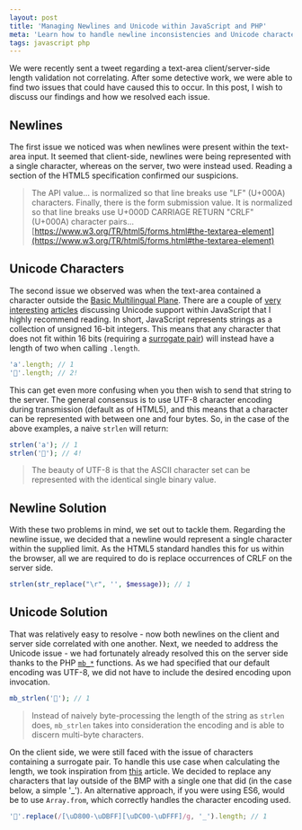 ```yaml
---
layout: post
title: 'Managing Newlines and Unicode within JavaScript and PHP'
meta: 'Learn how to handle newline inconsistencies and Unicode character length differences between JavaScript and PHP to ensure accurate text processing.'
tags: javascript php
---
```


We were recently sent a tweet regarding a text-area client/server-side length validation not correlating.
After some detective work, we were able to find two issues that could have caused this to occur.
In this post, I wish to discuss our findings and how we resolved each issue.

<!--more-->

## Newlines

The first issue we noticed was when newlines were present within the text-area input.
It seemed that client-side, newlines were being represented with a single character, whereas on the server, two were instead used.
Reading a section of the HTML5 specification confirmed our suspicions.

> The API value... is normalized so that line breaks use "LF" (U+000A) characters. Finally, there is the form submission value. It is normalized so that line breaks use U+000D CARRIAGE RETURN "CRLF" (U+000A) character pairs...
> [https://www.w3.org/TR/html5/forms.html#the-textarea-element](https://www.w3.org/TR/html5/forms.html#the-textarea-element)

## Unicode Characters

The second issue we observed was when the text-area contained a character outside the [Basic Multilingual Plane](<https://en.wikipedia.org/wiki/Plane_(Unicode)#Basic_Multilingual_Plane>).
There are a couple of [very](https://mathiasbynens.be/notes/javascript-unicode) [interesting](https://mathiasbynens.be/notes/javascript-encoding) [articles](https://mathiasbynens.be/notes/es6-unicode-regex) discussing Unicode support within JavaScript that I highly recommend reading.
In short, JavaScript represents strings as a collection of unsigned 16-bit integers.
This means that any character that does not fit within 16 bits (requiring a [surrogate pair](http://unicodebook.readthedocs.io/unicode_encodings.html#utf-16-surrogate-pairs)) will instead have a length of two when calling `.length`.

```js
'a'.length; // 1
'🍕'.length; // 2!
```

This can get even more confusing when you then wish to send that string to the server.
The general consensus is to use UTF-8 character encoding during transmission (default as of HTML5), and this means that a character can be represented with between one and four bytes.
So, in the case of the above examples, a naive `strlen` will return:

```php
strlen('a'); // 1
strlen('🍕'); // 4!
```

> The beauty of UTF-8 is that the ASCII character set can be represented with the identical single binary value.

## Newline Solution

With these two problems in mind, we set out to tackle them.
Regarding the newline issue, we decided that a newline would represent a single character within the supplied limit.
As the HTML5 standard handles this for us within the browser, all we are required to do is replace occurrences of CRLF on the server side.

```php
strlen(str_replace("\r", '', $message)); // 1
```

## Unicode Solution

That was relatively easy to resolve - now both newlines on the client and server side correlated with one another.
Next, we needed to address the Unicode issue - we had fortunately already resolved this on the server side thanks to the PHP [`mb_*`](http://php.net/manual/en/book.mbstring.php) functions.
As we had specified that our default encoding was UTF-8, we did not have to include the desired encoding upon invocation.

```php
mb_strlen('🍕'); // 1
```

> Instead of naively byte-processing the length of the string as `strlen` does, `mb_strlen` takes into consideration the encoding and is able to discern multi-byte characters.

On the client side, we were still faced with the issue of characters containing a surrogate pair.
To handle this use case when calculating the length, we took inspiration from [this](https://mathiasbynens.be/notes/javascript-unicode) article.
We decided to replace any characters that lay outside of the BMP with a single one that did (in the case below, a simple '\_').
An alternative approach, if you were using ES6, would be to use `Array.from`, which correctly handles the character encoding used.

```js
'🍕'.replace(/[\uD800-\uDBFF][\uDC00-\uDFFF]/g, '_').length; // 1
```
